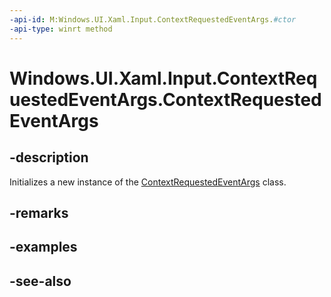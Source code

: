 ```yaml
---
-api-id: M:Windows.UI.Xaml.Input.ContextRequestedEventArgs.#ctor
-api-type: winrt method
---
```


<!-- Method syntax
public ContextRequestedEventArgs()
-->

# Windows.UI.Xaml.Input.ContextRequestedEventArgs.ContextRequestedEventArgs

## -description
Initializes a new instance of the [ContextRequestedEventArgs](contextrequestedeventargs.md) class.


## -remarks

## -examples

## -see-also
